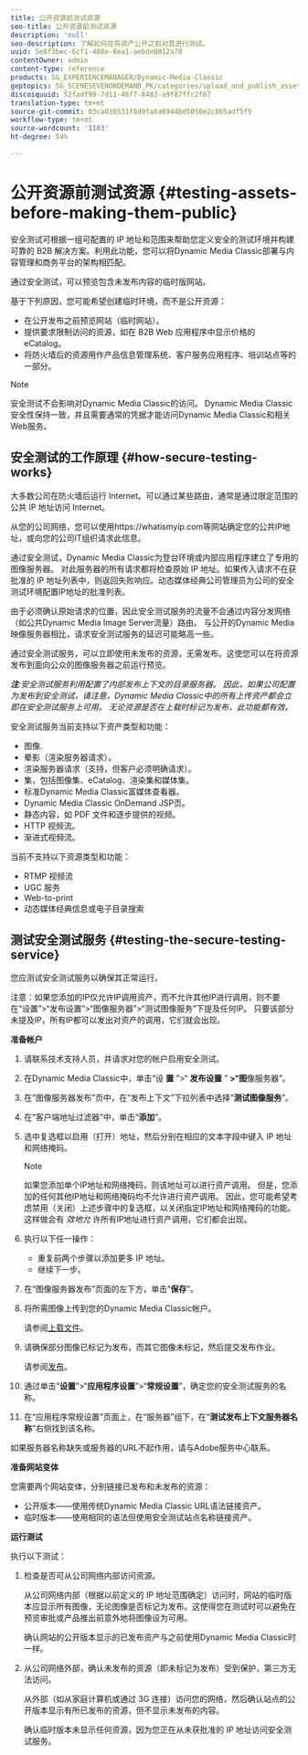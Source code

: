 ```yaml
---
title: 公开资源前测试资源
seo-title: 公开资源前测试资源
description: 'null'
seo-description: 了解如何在将资产公开之前对其进行测试。
uuid: 5e8f3bec-6cf1-408e-8ea1-aebde0012a70
contentOwner: admin
content-type: reference
products: SG_EXPERIENCEMANAGER/Dynamic-Media-Classic
geptopics: SG_SCENESEVENONDEMAND_PK/categories/upload_and_publish_assets
discoiquuid: 52fadf99-7d11-46f7-8483-a9f87ffc2f67
translation-type: tm+mt
source-git-commit: 03ca030531f8d9fa0a6944bd5050e2c865adf5f5
workflow-type: tm+mt
source-wordcount: '1103'
ht-degree: 54%

---
```



# 公开资源前测试资源 {#testing-assets-before-making-them-public}

安全测试可根据一组可配置的 IP 地址和范围来帮助您定义安全的测试环境并构建可靠的 B2B 解决方案。利用此功能，您可以将Dynamic Media Classic部署与内容管理和商务平台的架构相匹配。

通过安全测试，可以预览包含未发布内容的临时版网站。

基于下列原因，您可能希望创建临时环境，而不是公开资源：

* 在公开发布之前预览网站（临时网站）。
* 提供要求限制访问的资源，如在 B2B Web 应用程序中显示价格的 eCatalog。
* 将防火墙后的资源用作产品信息管理系统、客户服务应用程序、培训站点等的一部分。

>[!NOTE]
>
>安全测试不会影响对Dynamic Media Classic的访问。 Dynamic Media Classic安全性保持一致，并且需要通常的凭据才能访问Dynamic Media Classic和相关Web服务。

## 安全测试的工作原理 {#how-secure-testing-works}

大多数公司在防火墙后运行 Internet。可以通过某些路由，通常是通过限定范围的公共 IP 地址访问 Internet。

从您的公司网络，您可以使用https://whatismyip.com等网站确定您的公共IP地址，或向您的公司IT组织请求此信息。

通过安全测试，Dynamic Media Classic为登台环境或内部应用程序建立了专用的图像服务器。 对此服务器的所有请求都将检查原始 IP 地址。如果传入请求不在获批准的 IP 地址列表中，则返回失败响应。动态媒体经典公司管理员为公司的安全测试环境配置IP地址的批准列表。

由于必须确认原始请求的位置，因此安全测试服务的流量不会通过内容分发网络（如公共Dynamic Media Image Server流量）路由。 与公开的Dynamic Media映像服务器相比，请求安全测试服务的延迟可能略高一些。

通过安全测试服务，可以立即使用未发布的资源，无需发布。这使您可以在将资源发布到面向公众的图像服务器之前运行预览。

***注&#x200B;**:安全测试服务利用配置了内部发布上下文的目录服务器。 因此，如果公司配置为发布到安全测试，请注意，Dynamic Media Classic中的所有上传资产都会立即在安全测试服务上可用。 无论资源是否在上载时标记为发布，此功能都有效。*

安全测试服务当前支持以下资产类型和功能：

<!-- 

Comment Type: remark
Last Modified By: unknown unknown 
Last Modified Date: 

<p>Added videos to list below 9/11/2012. Moved “Render Server requests” from unsupported to supported, listed below on 3/15/2016 as per email from Cynthia March 11, 2016)</p>

 -->

* 图像.
* 晕影（渲染服务器请求）。
* 渲染服务器请求（支持，但客户必须明确请求）。
* 集，包括图像集、eCatalog、渲染集和媒体集。
* 标准Dynamic Media Classic富媒体查看器。
* Dynamic Media Classic OnDemand JSP页。
* 静态内容，如 PDF 文件和逐步提供的视频。
* HTTP 视频流。
* 渐进式视频流。

当前不支持以下资源类型和功能：

* RTMP 视频流
* UGC 服务
* Web-to-print
* 动态媒体经典信息或电子目录搜索

## 测试安全测试服务 {#testing-the-secure-testing-service}

您应测试安全测试服务以确保其正常运行。

注意：如果您添加的IP仅允许IP调用资产，而不允许其他IP进行调用，则不要在“设置”>“发布设置”>“图像服务器”>“测试图像服务”下提及任何IP。 只要该部分未提及IP，所有IP都可以发出对资产的调用，它们就会出现。

**准备帐户**

<!-- 

Comment Type: remark
Last Modified By: unknown unknown 
Last Modified Date: 

<p>RB: Rewrote entire steps under “Prepare your account” 9/10/2012</p>

 -->

1. 请联系技术支持人员，并请求对您的帐户启用安全测试。
1. 在Dynamic Media Classic中，单击“设 **置** ”>“ **发布设置** ” **>“图**&#x200B;像服务器”。
1. 在“图像服务器发布”页中，在“发布上下文”下拉列表中选择“**测试图像服务**”。
1. 在“客户端地址过滤器”中，单击“**添加**”。
1. 选中复选框以启用（打开）地址，然后分别在相应的文本字段中键入 IP 地址和网络掩码。

   >[!NOTE]
   >
   >如果您添加单个IP地址和网络掩码，则该地址可以进行资产调用。 但是，您添加的任何其他IP地址和网络掩码均不允许进行资产调用。 因此，您可能希望考虑禁用（关闭）上述步骤中的复选框，以关闭指定IP地址和网络掩码的功能。 这样做会有 *效地允* 许所有IP地址进行资产调用，它们都会出现。

1. 执行以下任一操作：
   * 重复前两个步骤以添加更多 IP 地址。
   * 继续下一步。
1. 在“图像服务器发布”页面的左下方，单击“**保存**”。
1. 将所需图像上传到您的Dynamic Media Classic帐户。

   请参阅[上载文件](uploading-files.md#uploading_files)。

1. 请确保部分图像已标记为发布，而其它图像未标记，然后提交发布作业。

   请参阅[发布](publishing-files.md#publishing_files)。

1. 通过单击“**设置**”>“**应用程序设置**”>“**常规设置**”，确定您的安全测试服务的名称。
1. 在“应用程序常规设置”页面上，在“服务器”组下，在“**测试发布上下文服务器名称**”右侧找到该名称。

如果服务器名称缺失或服务器的URL不起作用，请与Adobe服务中心联系。

**准备网站变体**

您需要两个网站变体，分别链接已发布和未发布的资源：

* 公开版本——使用传统Dynamic Media Classic URL语法链接资产。
* 临时版本——使用相同的语法但使用安全测试站点名称链接资产。

**运行测试**

执行以下测试：

1. 检查是否可从公司网络内部访问资源。

   从公司网络内部（根据以前定义的 IP 地址范围确定）访问时，网站的临时版本应显示所有图像，无论图像是否标记为发布。这使得您在测试时可以避免在预览审批或产品推出前意外地将图像设为可用。

   确认网站的公开版本显示的已发布资产与之前使用Dynamic Media Classic时一样。

1. 从公司网络外部，确认未发布的资源（即未标记为发布）受到保护，第三方无法访问。

   从外部（如从家庭计算机或通过 3G 连接）访问您的网络，然后确认站点的公开版本显示有所已发布的资源，但不显示未发布的内容。

   确认临时版本未显示任何资源，因为您正在从未获批准的 IP 地址访问安全测试服务。

